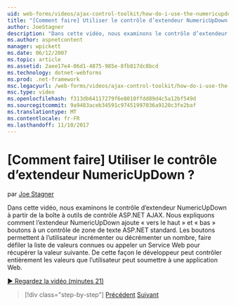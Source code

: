 ```yaml
---
uid: web-forms/videos/ajax-control-toolkit/how-do-i-use-the-numericupdown-extender-control
title: "[Comment faire] Utiliser le contrôle d’extendeur NumericUpDown ? | Microsoft Docs"
author: JoeStagner
description: "Dans cette vidéo, nous examinons le contrôle d’extendeur NumericUpDown à partir de la boîte à outils de contrôle ASP.NET AJAX. Nous voir comment l’extendeur NumericUpDown ajoute « haut » et « bas »..."
ms.author: aspnetcontent
manager: wpickett
ms.date: 06/12/2007
ms.topic: article
ms.assetid: 2aee17e4-06d1-4875-985e-8fb817dc8bcd
ms.technology: dotnet-webforms
ms.prod: .net-framework
msc.legacyurl: /web-forms/videos/ajax-control-toolkit/how-do-i-use-the-numericupdown-extender-control
msc.type: video
ms.openlocfilehash: f313db64117279f6e8010ffdd89d4c5a12bf549d
ms.sourcegitcommit: 9a9483aceb34591c97451997036a9120c3fe2baf
ms.translationtype: MT
ms.contentlocale: fr-FR
ms.lasthandoff: 11/10/2017
---
```

<a name="how-do-i-use-the-numericupdown-extender-control"></a>[Comment faire] Utiliser le contrôle d’extendeur NumericUpDown ?
====================
par [Joe Stagner](https://github.com/JoeStagner)

Dans cette vidéo, nous examinons le contrôle d’extendeur NumericUpDown à partir de la boîte à outils de contrôle ASP.NET AJAX. Nous expliquons comment l’extendeur NumericUpDown ajoute « vers le haut » et « bas » boutons à un contrôle de zone de texte ASP.NET standard. Les boutons permettent à l’utilisateur incrémenter ou décrémenter un nombre, faire défiler la liste de valeurs connues ou appeler un Service Web pour récupérer la valeur suivante. De cette façon le développeur peut contrôler entièrement les valeurs que l’utilisateur peut soumettre à une application Web.

[&#9654; Regardez la vidéo (minutes 21)](https://channel9.msdn.com/Blogs/ASP-NET-Site-Videos/how-do-i-use-the-numericupdown-extender-control)

>[!div class="step-by-step"]
[Précédent](how-do-i-use-the-pagingbulletedlist-extender-control.md)
[Suivant](how-do-i-use-the-aspnet-ajax-validatorcallout-extender.md)
